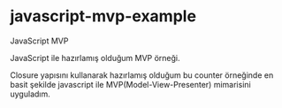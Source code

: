 # javascript-mvp-example
JavaScript MVP 

JavaScript ile hazırlamış olduğum MVP örneği.

Closure yapısını kullanarak hazırlamış olduğum bu counter örneğinde en basit şekilde javascript ile MVP(Model-View-Presenter) mimarisini uyguladım. 